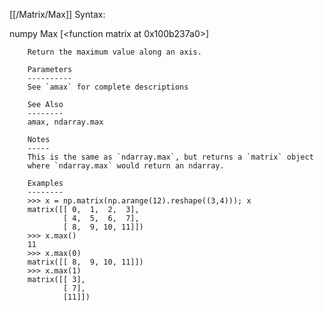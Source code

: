 [[/Matrix/Max]]
Syntax:

  numpy Max [<function matrix at 0x100b237a0>]


        Return the maximum value along an axis.

        Parameters
        ----------
        See `amax` for complete descriptions

        See Also
        --------
        amax, ndarray.max

        Notes
        -----
        This is the same as `ndarray.max`, but returns a `matrix` object
        where `ndarray.max` would return an ndarray.

        Examples
        --------
        >>> x = np.matrix(np.arange(12).reshape((3,4))); x
        matrix([[ 0,  1,  2,  3],
                [ 4,  5,  6,  7],
                [ 8,  9, 10, 11]])
        >>> x.max()
        11
        >>> x.max(0)
        matrix([[ 8,  9, 10, 11]])
        >>> x.max(1)
        matrix([[ 3],
                [ 7],
                [11]])

        